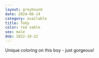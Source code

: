 ```yaml
---
layout: greyhound
date: 2024-06-14
category: available
title: Toby
color: red sable
sex: male
dob: 2022-10-22
---
```

Unique coloring on this boy - just gorgeous!
